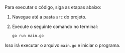 Para executar o código, siga as etapas abaixo:

1. Navegue até a pasta `src` do projeto.
2. Execute o seguinte comando no terminal:

   ```bash
   go run main.go
   ```

Isso irá executar o arquivo `main.go` e iniciar o programa.
